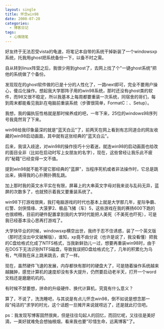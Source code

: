 ```yaml
---
layout: single
title: 怀念win98
date: 2008-07-28
categories:
  - 博客日记
tags:
  - 心情随笔
---
```


好友终于无法忍受vista的龟速，将笔记本自带的系统干掉新装了一个windowsxp系统，托我用ghost把系统备份一下，以备不时之需。

自从转到linux阵营之后，我很少用到ghost了，去网上找了个\"一键ghost系统\"把他的系统做了个备份。

发现现在的ghost软件做的已是十分的人性化了，一路next即可，完全不要用户操心，傻瓜化操作。想起我大学那阵子用的win98系统，那时还没有ghost类的软件，而98又很不稳定，所以我基本上每周都要重装一次系统，同宿舍的哥们，每到周末都能看见我趴在电脑前重装系统（步骤很简单，FormatC：、Setup）。

我想，我的偏执狂性格就是那时候养成的吧，一年下来，25位的windows98序列号我竟然背了下来。

win98给我印象最深的就是\"蓝天白云\"了，前两天在网上看到有志同道合的网友收藏的win98启动画面，其中就有这张经典的\"蓝天白云\"。

后来，我误入歧途，对win98的操作技巧十分着迷，就连win98的启动画面也给改的面目全非（比如在启动时写上女朋友的名字），现在，这些曾经让我乐此不疲的\"秘籍\"已经变得一文不值。

提到win98就不能不提它那经典的\"蓝屏\"，当程序死机或者非法操作时，它总是跳出来，搞得我的心扑腾扑腾乱跳。

加上那时我的英文水平实在有限，屏幕上的大串英文字母对我来说与乱码无异，蓝屏的次数多了，也就预示着我又要重装系统了。

win98下打游戏很爽，我打电脑游戏的时代也基本上就是大学那几年，星际争霸、红警、剑侠情缘、大菠萝2、极品飞猪（车）5，这些游戏在我的赛扬600下跑的也很顺畅，目前的硬件配置拿到我的大学时代能把人美死（不美死也吓死），可是我已经基本没心思再打游戏了。

大学快毕业的时候，windowsxp横空出世，我终于忍不住诱惑，装了一个英文版（那时还没出中文破解版），谁知，xp竟不由分说（也许是说了，我没看懂）把我的C盘给格式化成了NTFS格式，当我新鲜劲儿一过，想要再重装win98时，由于在DOS下无法识别NTFS磁盘，导致我误把D盘给格式化了，几年的积累化为乌有，气得我在床上跳来跳去，疯了一样。

现在，虽然硬件飞速的发展，内存都快有那时的硬盘大了，可是随着操作系统越来越臃肿，感觉计算机的速度却没有多大提升，仍然要启动老半天，打开一个word文档还是磨磨叽叽的。

有时候不禁要想，拼命的升级硬件、换代计算机，究竟有什么意义？

算了，不说了，洗洗睡吧，与其说是有点儿怀念win98，倒不如说是想念那一段\"纯洁的\"求学的时光，这个话题一旦摊开来说就唠远了，还是就此打住吧。

ps：我发现写博客固然很爽，但是往往勾起人的回忆，而回忆呢，又往往是美好滴，一美好就难免会想抽根烟，看来我也要\"珍惜生命，远离博客\"了。
